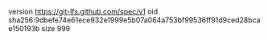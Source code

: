 version https://git-lfs.github.com/spec/v1
oid sha256:9dbefe74e61ece932e1999e5b07a064a753bf99536ff91d9ced28bcae150193b
size 999
